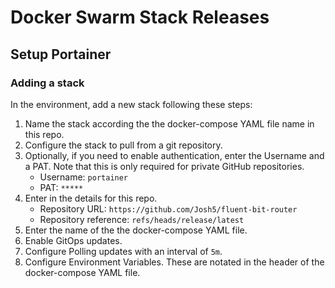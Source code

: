 # Docker Swarm Stack Releases

## Setup Portainer

### Adding a stack
In the environment, add a new stack following these steps:

1. Name the stack according the the docker-compose YAML file name in this repo.
1. Configure the stack to pull from a git repository.
1. Optionally, if you need to enable authentication, enter the Username and a PAT.
   Note that this is only required for private GitHub repositories.
    - Username: `portainer`
    - PAT: `*****`
1. Enter in the details for this repo.
    - Repository URL: `https://github.com/Josh5/fluent-bit-router`
    - Repository reference: `refs/heads/release/latest`
1. Enter the name of the the docker-compose YAML file.
1. Enable GitOps updates.
1. Configure Polling updates with an interval of `5m`.
1. Configure Environment Variables. These are notated in the header of the docker-compose YAML file.
